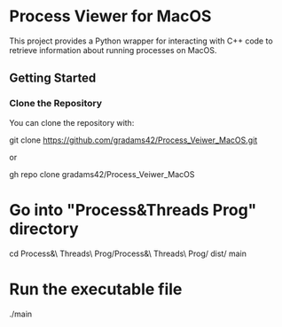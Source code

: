 # Process Viewer for MacOS

This project provides a Python wrapper for interacting with C++ code to retrieve information about running processes on MacOS.

## Getting Started

### Clone the Repository

You can clone the repository with:

git clone https://github.com/gradams42/Process_Veiwer_MacOS.git

or 

gh repo clone gradams42/Process_Veiwer_MacOS

# Go into "Process&Threads Prog" directory

cd Process&\ Threads\ Prog/Process&\ Threads\ Prog/ dist/ main


# Run the executable file

./main
